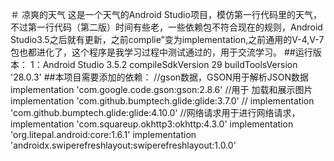 ＃ 凉爽的天气
这是一个天气的Android Studio项目，模仿第一行代码里的天气，不过第一行代码（第二版）时间有些老，一些依赖包不符合现在的规则，Android Studio3.5之后就有更新，之前complie”变为implementation,之前通用的V-4,V-7包也都进化了，这个程序是我学习过程中测试通过的，用于交流学习。
##运行版本：
1：Android  Studio  3.5.2
    compileSdkVersion 29
    buildToolsVersion '28.0.3'
##本项目需要添加的依赖：
   //gson数据，GSON用于解析JSON数据
    implementation 'com.google.code.gson:gson:2.8.6'
    //用于 加载和展示图片
    implementation 'com.github.bumptech.glide:glide:3.7.0'
//    implementation 'com.github.bumptech.glide:glide:4.10.0'
    //网络请求用于进行网络请求，
    implementation 'com.squareup.okhttp3:okhttp:4.3.0'
    implementation 'org.litepal.android:core:1.6.1'
    implementation 'androidx.swiperefreshlayout:swiperefreshlayout:1.0.0'
    
